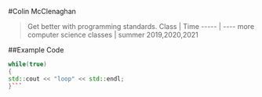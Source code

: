 #Colin McClenaghan
> Get better with programming standards.
Class | Time
----- | ----
more computer science classes | summer 2019,2020,2021

##Example Code
```cpp
while(true)
{
std::cout << "loop" << std::endl;
}```
